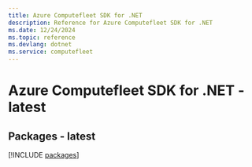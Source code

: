 ```yaml
---
title: Azure Computefleet SDK for .NET
description: Reference for Azure Computefleet SDK for .NET
ms.date: 12/24/2024
ms.topic: reference
ms.devlang: dotnet
ms.service: computefleet
---
```

# Azure Computefleet SDK for .NET - latest
## Packages - latest
[!INCLUDE [packages](computefleet-index.md)]
